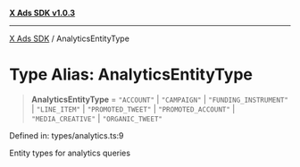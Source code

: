 [**X Ads SDK v1.0.3**](../README.md)

***

[X Ads SDK](../globals.md) / AnalyticsEntityType

# Type Alias: AnalyticsEntityType

> **AnalyticsEntityType** = `"ACCOUNT"` \| `"CAMPAIGN"` \| `"FUNDING_INSTRUMENT"` \| `"LINE_ITEM"` \| `"PROMOTED_TWEET"` \| `"PROMOTED_ACCOUNT"` \| `"MEDIA_CREATIVE"` \| `"ORGANIC_TWEET"`

Defined in: types/analytics.ts:9

Entity types for analytics queries
